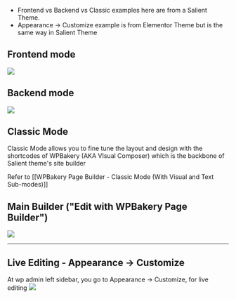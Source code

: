 
- Frontend vs Backend vs Classic examples here are from a Salient Theme.
- Appearance -> Customize example is from Elementor Theme but is the same way in Salient Theme

## Frontend mode

![](https://i.imgur.com/i1bT7P5.png)


## Backend mode
![](https://i.imgur.com/m6htZMf.png)

## Classic Mode
Classic Mode allows you to fine tune the layout and design with the shortcodes of WPBakery (AKA VIsual Composer) which is the backbone of Salient theme's site builder

Refer to [[WPBakery Page Builder - Classic Mode (With Visual and Text Sub-modes)]]


## Main Builder ("Edit with WPBakery Page Builder")

![](https://i.imgur.com/lvFNTq4.png)


----


## Live Editing - Appearance -> Customize

At wp admin left sidebar, you go to Appearance -> Customize, for live editing
![](https://i.imgur.com/oIUoSOI.png)
